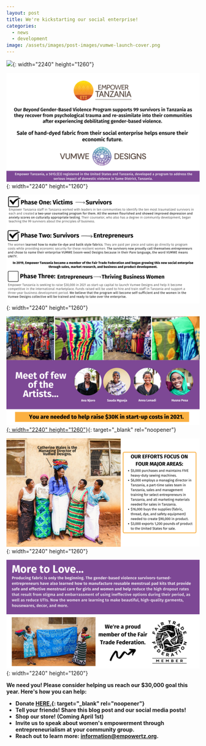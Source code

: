 ```yaml
---
layout: post
title: We're kickstarting our social enterprise!
categories:
  - news
  - development
image: /assets/images/post-images/vumwe-launch-cover.png
---
```


![](/uploads/vumwe-launch1.png){: width="2240" height="1260"}

![](/uploads/vumwe-launch-2.png){: width="2240" height="1260"}

![](/uploads/vumwe-launch-6.png){: width="2240" height="1260"}

[![](/uploads/vumwe-launch-3.png){: width="2240" height="1260"}](https://bit.ly/37PvvXn){: target="_blank" rel="noopener"}

![](/uploads/vumwe-launch-4.png){: width="2240" height="1260"}

![](/uploads/vumwe-launch-5.png){: width="2240" height="1260"}

**We need you\! Please consider helping us reach our $30,000 goal this year. Here's how you can help:**

* **Donate [HERE.](https://bit.ly/37PvvXn){: target="_blank" rel="noopener"}**
* **Tell your friends\! Share this blog post and our social media posts\!**
* **Shop our store\! (Coming April 1st)**
* **Invite us to speak about women's empowerment through entrepreneurialism at your community group.**
* **Reach out to learn more: information@empowertz.org.**
